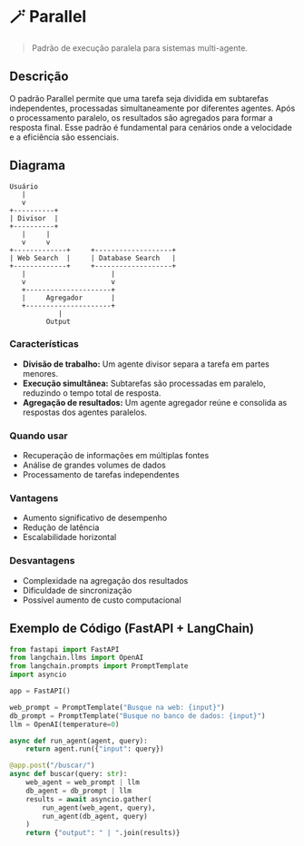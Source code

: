 # 🪄 Parallel

> Padrão de execução paralela para sistemas multi-agente.

## Descrição
O padrão Parallel permite que uma tarefa seja dividida em subtarefas independentes, processadas simultaneamente por diferentes agentes. Após o processamento paralelo, os resultados são agregados para formar a resposta final. Esse padrão é fundamental para cenários onde a velocidade e a eficiência são essenciais.

## Diagrama
```
Usuário
   |
   v
+----------+
| Divisor  |
+----------+
   |     |
   v     v
+-------------+     +-------------------+
| Web Search  |     | Database Search   |
+-------------+     +-------------------+
   |                     |
   v                     v
   +---------------------+
   |     Agregador       |
   +---------------------+
            |
         Output
```

### Características
- **Divisão de trabalho:** Um agente divisor separa a tarefa em partes menores.
- **Execução simultânea:** Subtarefas são processadas em paralelo, reduzindo o tempo total de resposta.
- **Agregação de resultados:** Um agente agregador reúne e consolida as respostas dos agentes paralelos.

### Quando usar
- Recuperação de informações em múltiplas fontes
- Análise de grandes volumes de dados
- Processamento de tarefas independentes

### Vantagens
- Aumento significativo de desempenho
- Redução de latência
- Escalabilidade horizontal

### Desvantagens
- Complexidade na agregação dos resultados
- Dificuldade de sincronização
- Possível aumento de custo computacional

## Exemplo de Código (FastAPI + LangChain)
```python
from fastapi import FastAPI
from langchain.llms import OpenAI
from langchain.prompts import PromptTemplate
import asyncio

app = FastAPI()

web_prompt = PromptTemplate("Busque na web: {input}")
db_prompt = PromptTemplate("Busque no banco de dados: {input}")
llm = OpenAI(temperature=0)

async def run_agent(agent, query):
    return agent.run({"input": query})

@app.post("/buscar/")
async def buscar(query: str):
    web_agent = web_prompt | llm
    db_agent = db_prompt | llm
    results = await asyncio.gather(
        run_agent(web_agent, query),
        run_agent(db_agent, query)
    )
    return {"output": " | ".join(results)} 